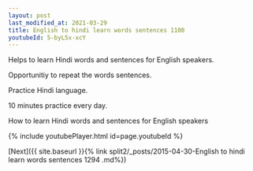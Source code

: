 ```yaml
---
layout: post
last_modified_at: 2021-03-29
title: English to hindi learn words sentences 1100 
youtubeId: 5-byL5x-xcY
---
```

 
 
Helps to learn Hindi words and sentences for English speakers.

Opportunitiy to repeat the words sentences. 

Practice Hindi language. 
 
10 minutes practice every day. 
 
How to learn Hindi words and sentences for English speakers 
 
{% include youtubePlayer.html id=page.youtubeId %}
 
 
[Next]({{ site.baseurl }}{% link  split2/_posts/2015-04-30-English to hindi learn words sentences 1294 .md%})
 
